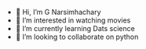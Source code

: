 - 👋 Hi, I’m G Narsimhachary 
- 👀 I’m interested in watching movies
- 🌱 I’m currently learning Dats science 
- 💞️ I’m looking to collaborate on python


<!---
gnchary18/gnchary18 is a ✨ special ✨ repository because its `README.md` (this file) appears on your GitHub profile.
You can click the Preview link to take a look at your changes.
--->

